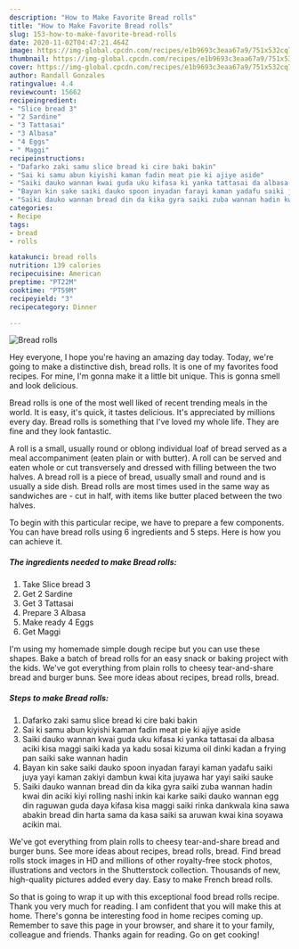 ```yaml
---
description: "How to Make Favorite Bread rolls"
title: "How to Make Favorite Bread rolls"
slug: 153-how-to-make-favorite-bread-rolls
date: 2020-11-02T04:47:21.464Z
image: https://img-global.cpcdn.com/recipes/e1b9693c3eaa67a9/751x532cq70/bread-rolls-recipe-main-photo.jpg
thumbnail: https://img-global.cpcdn.com/recipes/e1b9693c3eaa67a9/751x532cq70/bread-rolls-recipe-main-photo.jpg
cover: https://img-global.cpcdn.com/recipes/e1b9693c3eaa67a9/751x532cq70/bread-rolls-recipe-main-photo.jpg
author: Randall Gonzales
ratingvalue: 4.4
reviewcount: 15662
recipeingredient:
- "Slice bread 3"
- "2 Sardine"
- "3 Tattasai"
- "3 Albasa"
- "4 Eggs"
- " Maggi"
recipeinstructions:
- "Dafarko zaki samu slice bread ki cire baki bakin"
- "Sai ki samu abun kiyishi kaman fadin meat pie ki ajiye aside"
- "Saiki dauko wannan kwai guda uku kifasa ki yanka tattasai da albasa aciki kisa maggi saiki kada ya kadu sosai kizuma oil dinki kadan a frying pan saiki sake wannan hadin"
- "Bayan kin sake saiki dauko spoon inyadan farayi kaman yadafu saiki juya yayi kaman zakiyi dambun kwai kita juyawa har yayi saiki sauke"
- "Saiki dauko wannan bread din da kika gyra saiki zuba wannan hadin kwai din aciki kiyi rolling nashi inkin kai karke saiki dauko wannan egg din raguwan guda daya kifasa kisa maggi saiki rinka dankwala kina sawa abakin bread din harta sama da kasa saiki sa aruwan kwai kina soyawa acikin mai."
categories:
- Recipe
tags:
- bread
- rolls

katakunci: bread rolls 
nutrition: 139 calories
recipecuisine: American
preptime: "PT22M"
cooktime: "PT59M"
recipeyield: "3"
recipecategory: Dinner

---
```



![Bread rolls](https://img-global.cpcdn.com/recipes/e1b9693c3eaa67a9/751x532cq70/bread-rolls-recipe-main-photo.jpg)

Hey everyone, I hope you're having an amazing day today. Today, we're going to make a distinctive dish, bread rolls. It is one of my favorites food recipes. For mine, I'm gonna make it a little bit unique. This is gonna smell and look delicious.

Bread rolls is one of the most well liked of recent trending meals in the world. It is easy, it's quick, it tastes delicious. It's appreciated by millions every day. Bread rolls is something that I've loved my whole life. They are fine and they look fantastic.

A roll is a small, usually round or oblong individual loaf of bread served as a meal accompaniment (eaten plain or with butter). A roll can be served and eaten whole or cut transversely and dressed with filling between the two halves. A bread roll is a piece of bread, usually small and round and is usually a side dish. Bread rolls are most times used in the same way as sandwiches are - cut in half, with items like butter placed between the two halves.


To begin with this particular recipe, we have to prepare a few components. You can have bread rolls using 6 ingredients and 5 steps. Here is how you can achieve it.

<!--inarticleads1-->

##### The ingredients needed to make Bread rolls:

1. Take Slice bread 3
1. Get 2 Sardine
1. Get 3 Tattasai
1. Prepare 3 Albasa
1. Make ready 4 Eggs
1. Get  Maggi


I&#39;m using my homemade simple dough recipe but you can use these shapes. Bake a batch of bread rolls for an easy snack or baking project with the kids. We&#39;ve got everything from plain rolls to cheesy tear-and-share bread and burger buns. See more ideas about recipes, bread rolls, bread. 

<!--inarticleads2-->

##### Steps to make Bread rolls:

1. Dafarko zaki samu slice bread ki cire baki bakin
1. Sai ki samu abun kiyishi kaman fadin meat pie ki ajiye aside
1. Saiki dauko wannan kwai guda uku kifasa ki yanka tattasai da albasa aciki kisa maggi saiki kada ya kadu sosai kizuma oil dinki kadan a frying pan saiki sake wannan hadin
1. Bayan kin sake saiki dauko spoon inyadan farayi kaman yadafu saiki juya yayi kaman zakiyi dambun kwai kita juyawa har yayi saiki sauke
1. Saiki dauko wannan bread din da kika gyra saiki zuba wannan hadin kwai din aciki kiyi rolling nashi inkin kai karke saiki dauko wannan egg din raguwan guda daya kifasa kisa maggi saiki rinka dankwala kina sawa abakin bread din harta sama da kasa saiki sa aruwan kwai kina soyawa acikin mai.


We&#39;ve got everything from plain rolls to cheesy tear-and-share bread and burger buns. See more ideas about recipes, bread rolls, bread. Find bread rolls stock images in HD and millions of other royalty-free stock photos, illustrations and vectors in the Shutterstock collection. Thousands of new, high-quality pictures added every day. Easy to make French bread rolls. 

So that is going to wrap it up with this exceptional food bread rolls recipe. Thank you very much for reading. I am confident that you will make this at home. There's gonna be interesting food in home recipes coming up. Remember to save this page in your browser, and share it to your family, colleague and friends. Thanks again for reading. Go on get cooking!
